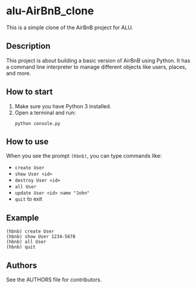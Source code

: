 # alu-AirBnB_clone

This is a simple clone of the AirBnB project for ALU.

## Description
This project is about building a basic version of AirBnB using Python. It has a command line interpreter to manage different objects like users, places, and more.

## How to start
1. Make sure you have Python 3 installed.
2. Open a terminal and run:
   ```
   python console.py
   ```

## How to use
When you see the prompt `(hbnb)`, you can type commands like:
- `create User`
- `show User <id>`
- `destroy User <id>`
- `all User`
- `update User <id> name "John"`
- `quit` to exit

## Example
```
(hbnb) create User
(hbnb) show User 1234-5678
(hbnb) all User
(hbnb) quit
```

## Authors
See the AUTHORS file for contributors.
